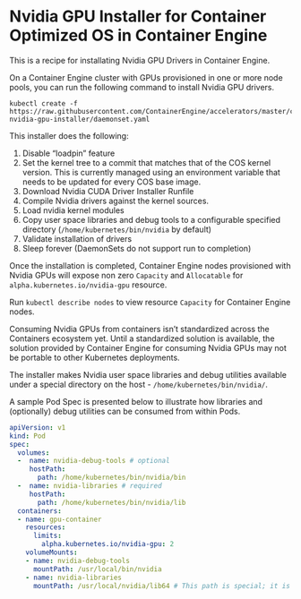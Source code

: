 # Nvidia GPU Installer for Container Optimized OS in Container Engine

This is a recipe for installating Nvidia GPU Drivers in Container Engine.

On a Container Engine cluster with GPUs provisioned in one or more node pools, you can run the following command to install Nvidia GPU drivers.

```shell
kubectl create -f https://raw.githubusercontent.com/ContainerEngine/accelerators/master/cos-nvidia-gpu-installer/daemonset.yaml
```

This installer does the following:

1. Disable “loadpin” feature
2. Set the kernel tree to a commit that matches that of the COS kernel version. This is currently managed using an environment variable that needs to be updated for every COS base image.
3. Download Nvidia CUDA Driver Installer Runfile
4. Compile Nvidia drivers against the kernel sources.
5. Load nvidia kernel modules
6. Copy user space libraries and debug tools to a configurable specified directory (`/home/kubernetes/bin/nvidia` by default)
7. Validate installation of drivers
8. Sleep forever (DaemonSets do not support run to completion)

Once the installation is completed, Container Engine nodes provisioned with Nvidia GPUs will expose non zero `Capacity` and `Allocatable` for `alpha.kubernetes.io/nvidia-gpu` resource.

Run `kubectl describe nodes` to view resource `Capacity` for Container Engine nodes.

Consuming Nvidia GPUs from containers isn’t standardized across the Containers ecosystem yet.
Until a standardized solution is available, the solution provided by Container Engine for consuming Nvidia GPUs may not be portable to other Kubernetes deployments.

The installer makes Nvidia user space libraries and debug utilities available under a special directory on the host - `/home/kubernetes/bin/nvidia/`.

A sample Pod Spec is presented below to illustrate how libraries and (optionally) debug utilities can be consumed from within Pods.

```yaml
apiVersion: v1
kind: Pod
spec:
  volumes:
  -  name: nvidia-debug-tools # optional
     hostPath:
       path: /home/kubernetes/bin/nvidia/bin
  -  name: nvidia-libraries # required
     hostPath:
       path: /home/kubernetes/bin/nvidia/lib
  containers:
  - name: gpu-container
    resources:
      limits:
        alpha.kubernetes.io/nvidia-gpu: 2
    volumeMounts:
    - name: nvidia-debug-tools
      mountPath: /usr/local/bin/nvidia
    - name: nvidia-libraries
      mountPath: /usr/local/nvidia/lib64 # This path is special; it is expected to be present in `/etc/ld.so.conf` inside the container image.
```
